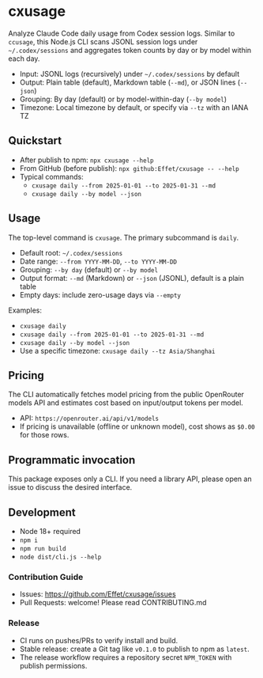 # cxusage

Analyze Claude Code daily usage from Codex session logs. Similar to `ccusage`, this Node.js CLI scans JSONL session logs under `~/.codex/sessions` and aggregates token counts by day or by model within each day.

- Input: JSONL logs (recursively) under `~/.codex/sessions` by default
- Output: Plain table (default), Markdown table (`--md`), or JSON lines (`--json`)
- Grouping: By day (default) or by model-within-day (`--by model`)
- Timezone: Local timezone by default, or specify via `--tz` with an IANA TZ

## Quickstart

- After publish to npm: `npx cxusage --help`
- From GitHub (before publish): `npx github:Effet/cxusage -- --help`
- Typical commands:
  - `cxusage daily --from 2025-01-01 --to 2025-01-31 --md`
  - `cxusage daily --by model --json`

## Usage

The top-level command is `cxusage`. The primary subcommand is `daily`.

- Default root: `~/.codex/sessions`
- Date range: `--from YYYY-MM-DD`, `--to YYYY-MM-DD`
- Grouping: `--by day` (default) or `--by model`
- Output format: `--md` (Markdown) or `--json` (JSONL), default is a plain table
- Empty days: include zero-usage days via `--empty`

Examples:

- `cxusage daily`
- `cxusage daily --from 2025-01-01 --to 2025-01-31 --md`
- `cxusage daily --by model --json`
- Use a specific timezone: `cxusage daily --tz Asia/Shanghai`

## Pricing

The CLI automatically fetches model pricing from the public OpenRouter models API and estimates cost based on input/output tokens per model.

- API: `https://openrouter.ai/api/v1/models`
- If pricing is unavailable (offline or unknown model), cost shows as `$0.00` for those rows.

## Programmatic invocation

This package exposes only a CLI. If you need a library API, please open an issue to discuss the desired interface.

## Development

- Node 18+ required
- `npm i`
- `npm run build`
- `node dist/cli.js --help`


### Contribution Guide

- Issues: https://github.com/Effet/cxusage/issues
- Pull Requests: welcome! Please read CONTRIBUTING.md

### Release

- CI runs on pushes/PRs to verify install and build.
- Stable release: create a Git tag like `v0.1.0` to publish to npm as `latest`.
- The release workflow requires a repository secret `NPM_TOKEN` with publish permissions.
